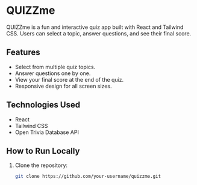 # QUIZZme

QUIZZme is a fun and interactive quiz app built with React and Tailwind CSS. Users can select a topic, answer questions, and see their final score.

## Features
- Select from multiple quiz topics.
- Answer questions one by one.
- View your final score at the end of the quiz.
- Responsive design for all screen sizes.

## Technologies Used
- React
- Tailwind CSS
- Open Trivia Database API

## How to Run Locally
1. Clone the repository:
   ```bash
   git clone https://github.com/your-username/quizzme.git
